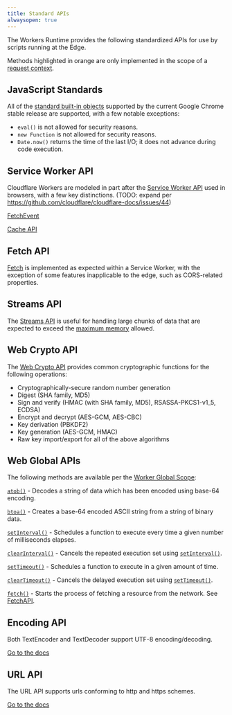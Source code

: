 ```yaml
---
title: Standard APIs
alwaysopen: true
---
```


The Workers Runtime provides the following standardized APIs for use by scripts running at the Edge.

Methods highlighted in orange are only implemented in the scope of a [request context](../how-it-works/request-context).

## JavaScript Standards

All of the [standard built-in objects](https://developer.mozilla.org/en-US/docs/Web/JavaScript/Reference) supported by the current Google Chrome stable release are supported, with a few notable exceptions:

- `eval()` is not allowed for security reasons.
- `new Function` is not allowed for security reasons.
- `Date.now()` returns the time of the last I/O; it does not advance during code execution.

## Service Worker API

Cloudflare Workers are modeled in part after the [Service Worker API](https://developer.mozilla.org/en-US/docs/Web/API/Service_Worker_API) used in browsers, with a few key distinctions. (TODO: expand per https://github.com/cloudflare/cloudflare-docs/issues/44)

[FetchEvent](./fetch-event)

[Cache API](./cache)

## Fetch API

[Fetch](./fetch) is implemented as expected within a Service Worker, with the exception of some features inapplicable to the edge, such as CORS-related properties.

## Streams API

The [Streams API](./streams) is useful for handling large chunks of data that are expected to exceed the [maximum memory](../limits) allowed.

## Web Crypto API

The [Web Crypto API](/reference/runtime/apis/web-crypto) provides common cryptographic functions for the following operations:

- Cryptographically-secure random number generation
- Digest (SHA family, MD5)
- Sign and verify (HMAC (with SHA family, MD5), RSASSA-PKCS1-v1_5, ECDSA)
- Encrypt and decrypt (AES-GCM, AES-CBC)
- Key derivation (PBKDF2)
- Key generation (AES-GCM, HMAC)
- Raw key import/export for all of the above algorithms

## Web Global APIs

The following methods are available per the [Worker Global Scope](https://developer.mozilla.org/en-US/docs/Web/API/WorkerGlobalScope):

[`atob()`](https://developer.mozilla.org/en-US/docs/Web/API/WindowOrWorkerGlobalScope/atob) - Decodes a string of data which has been encoded using base-64 encoding.

[`btoa()`](https://developer.mozilla.org/en-US/docs/Web/API/WindowOrWorkerGlobalScope/btoa) - Creates a base-64 encoded ASCII string from a string of binary data.

[`setInterval()`](https://developer.mozilla.org/en-US/docs/Web/API/WindowOrWorkerGlobalScope/setInterval) - Schedules a function to execute every time a given number of milliseconds elapses.

[`clearInterval()`](https://developer.mozilla.org/en-US/docs/Web/API/WindowOrWorkerGlobalScope/clearInterval) - Cancels the repeated execution set using [`setInterval()`](https://developer.mozilla.org/en-US/docs/Web/API/WindowOrWorkerGlobalScope/setInterval).

[`setTimeout()`](https://developer.mozilla.org/en-US/docs/Web/API/WindowOrWorkerGlobalScope/setTimeout) - Schedules a function to execute in a given amount of time.

[`clearTimeout()`](https://developer.mozilla.org/en-US/docs/Web/API/WindowOrWorkerGlobalScope/clearTimeout) - Cancels the delayed execution set using [`setTimeout()`](https://developer.mozilla.org/en-US/docs/Web/API/WindowOrWorkerGlobalScope/setTimeout).

[`fetch()`](https://developer.mozilla.org/en-US/docs/Web/API/WindowOrWorkerGlobalScope/fetch) - Starts the process of fetching a resource from the network. See [FetchAPI](./fetch).

## Encoding API

Both TextEncoder and TextDecoder support UTF-8 encoding/decoding.

[Go to the docs](https://developer.mozilla.org/en-US/docs/Web/API/Encoding_API)

## URL API

The URL API supports urls conforming to http and https schemes.

[Go to the docs](https://developer.mozilla.org/en-US/docs/Web/API/URL)

